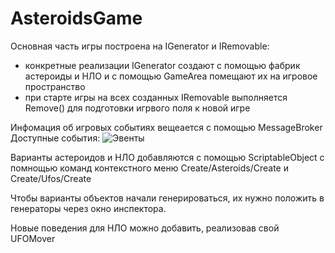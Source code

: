 # AsteroidsGame

Основная часть игры построена на IGenerator и IRemovable:
- конкретные реализации IGenerator создают с помощью фабрик астероиды и НЛО и с помощью GameArea помещают их на игровое пространство
- при старте игры на всех созданных IRemovable выполняется Remove() для подготовки игрвого поля к новой игре

Инфомация об игровых событиях вещеается с помощью MessageBroker 
Доступные события:
![Эвенты](https://i.ibb.co/pJJkr9R/Ol-Dhj-UL0-Ezw.jpg)

Варианты астероидов и НЛО добавляются с помощью ScriptableObject
с помнощью команд контекстного меню
Create/Asteroids/Create и Create/Ufos/Create 

Чтобы варианты объектов начали генерироваться, их нужно положить в генераторы через окно инспектора.

Новые поведения для НЛО можно добавить, реализовав свой UFOMover

